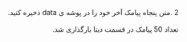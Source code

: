 <div dir="rtl">
2 .متن پنجاه پیامک آخر خود را در پوشه ی data ذخیره کنید.
<br/>
<br/> 
تعداد 50 پیامک در قسمت دیتا بارگذاری شد.
</div>
